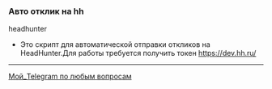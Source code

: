 ### Авто отклик на hh 
headhunter

- Это скрипт для автоматической отправки откликов на HeadHunter.Для работы требуется получить токен https://dev.hh.ru/



------------


[Мой_Telegram по любым вопросам ]( https://www.t.me/Igor74_P)
